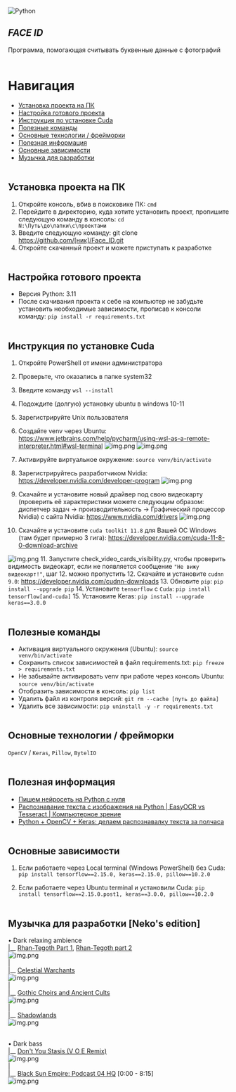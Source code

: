 ![Python](https://img.shields.io/badge/-Python-05122A?style=flat&logo=python)&nbsp;

## *FACE ID*
Программа, помогающая считывать буквенные данные с фотографий
<br /> <br />


# Навигация
 - [Установка проекта на ПК](#download_project)
 - [Настройка готового проекта](#setting_up_a_project)
 - [Инструкция по установке Cuda](#cuda)
 - [Полезные команды](#useful_commands)
 - [Основные технологии / фрейморки](#basic_technologies)
 - [Полезная информация](#useful_information)
 - [Основные зависимости](#main_dependencies)
 - [Музычка для разработки](#nekos_music)
<br /> <br />


<a name="download_project"></a> 
## Установка проекта на ПК
1. Откройте консоль, вбив в поисковике ПК: <code>cmd</code>
2. Перейдите в директорию, куда хотите установить проект, пропишите следующую команду в консоль: <code>cd N:\Путь\до\папки\с\проектами</code>
3. Введите следующую команду: git clone https://github.com/[ник]/Face_ID.git
4. Откройте скачанный проект и можете приступать к разработке
<br /> <br />


<a name="setting_up_a_project"></a> 
## Настройка готового проекта
 - Версия Python: 3.11
 - После скачивания проекта к себе на компьютер не забудьте установить необходимые зависимости, прописав к консоли команду:  `pip install -r requirements.txt`
<br /> <br />


<a name="cuda"></a> 
## Инструкция по установке Cuda
1. Откройте PowerShell от имени администратора
2. Проверьте, что оказались в папке system32
3. Введите команду `wsl --install`
4. Подождите (долгую) установку ubuntu в windows 10-11
5. Зарегистрируйте Unix пользователя
6. Создайте venv через Ubuntu: https://www.jetbrains.com/help/pycharm/using-wsl-as-a-remote-interpreter.html#wsl-terminal
![img.png](data_for_readme/configuring_venv.png)
![img.png](data_for_readme/adding_interpriter.png)

7. Активируйте виртуальное окружение: `source venv/bin/activate`
8. Зарегистрируйтесь разработчиком Nvidia: https://developer.nvidia.com/developer-program
![img.png](data_for_readme/nvidia_dev_reg_example.png)
9. Скачайте и установите новый драйвер под свою видеокарту (проверить её характеристики можете следующим образом: диспетчер задач -> производительность -> Графический процессор Nvidia) с сайта Nvidia: https://www.nvidia.com/drivers
![img.png](data_for_readme/driver_choosing_example.png)
10. Скачайте и установите `cuda toolkit 11.8` для Вашей ОС Windows (там будет примерно 3 гига): https://developer.nvidia.com/cuda-11-8-0-download-archive

![img.png](data_for_readme/nvidia_toolkit_download_example.png)
11. Запустите check_video_cards_visibility.py, чтобы проверить видимость видеокарт, если не появляется сообщение `"Не вижу видеокарт!"`, шаг 12. можно пропустить
12. Скачайте и установите `cudnn 9.0`: https://developer.nvidia.com/cudnn-downloads
13. Обновите `pip`: `pip install --upgrade pip`
14. Установите `tensorflow` с `Cuda`: `pip install tensorflow[and-cuda]`
15. Установите Keras: `pip install --upgrade keras==3.0.0`
<br /> <br />


<a name="useful_commands"></a> 
## Полезные команды
 - Активация виртуального окружения (Ubuntu): `source venv/bin/activate`
 - Сохранить список зависимостей в файл requirements.txt: `pip freeze > requirements.txt`
 - Не забывайте активировать venv при работе через консоль Ubuntu: `source venv/bin/activate`
 - Отобразить зависимости в консоль: `pip list`
 - Удалить файл из контроля версий: `git rm --cache [путь до файла]`
 - Удалить все зависимости: `pip uninstall -y -r requirements.txt`
<br /> <br />


<a name="basic_technologies"></a> 
## Основные технологии / фрейморки
`OpenCV` / `Keras`, `Pillow`, `BytelIO`
<br /> <br />


<a name="useful_information"></a> 
## Полезная информация
 - [Пишем нейросеть на Python с нуля](https://proglib.io/p/pishem-neyroset-na-python-s-nulya-2020-10-07)
 - [Распознавание текста с изображения на Python | EasyOCR vs Tesseract | Компьютерное зрение](https://www.youtube.com/watch?v=H_nXZSM4WiU)
 - [Python + OpenCV + Keras: делаем распознавалку текста за полчаса](https://habr.com/ru/articles/466565/)
<br /> <br />


<a name="main_dependencies"></a> 
## Основные зависимости
1. Если работаете через Local terminal (Windows PowerShell) без Cuda:
`pip install tensorflow==2.15.0, keras==2.15.0, pillow==10.2.0`

2. Если работаете через Ubuntu terminal и установили Cuda:
`pip install tensorflow==2.15.0.post1, keras==3.0.0, pillow==10.2.0`
<br /> <br />


<a name="nekos_music"></a> 
## Музычка для разработки [Neko's edition]
• Dark relaxing ambience <br />
|__ [Rhan-Tegoth Part 1](https://www.youtube.com/watch?v=ydHzwERb2rY&t=328s), [Rhan-Tegoth part 2](https://www.youtube.com/watch?v=ZGImCRim704) <br />
![img.png](data_for_readme/rhan_tegoth.png)
<br /> | <br />
|__ [Celestial Warchants](https://www.youtube.com/watch?v=56KHX6tMZ0g) <br />
![img.png](data_for_readme/celestial_warchants.png)
<br /> | <br />
|__ [Gothic Choirs and Ancient Cults](https://www.youtube.com/watch?v=OoiP5mBRBwc) <br />
![img.png](data_for_readme/gothic_choirs_and_ancient_cults.png)
<br /> | <br />
|__ [Shadowlands](https://www.youtube.com/watch?v=000z5zd6mrc) <br />
![img.png](data_for_readme/shadowlands.png)
<br /> <br />

• Dark bass <br />
|__ [Don't You Stasis (V O E Remix)](https://www.youtube.com/watch?v=hbZ5UB_tM6o) <br />
![img.png](data_for_readme/dont_you_stasis_voe_remix.png)
<br /> | <br />
|__ [Black Sun Empire: Podcast 04 HQ](https://www.youtube.com/watch?v=TwHS3c6zbwI) [0:00 - 8:15] <br />
![img.png](data_for_readme/black_sun_empire_podcast_04_hq.png)
<br /> <br />
